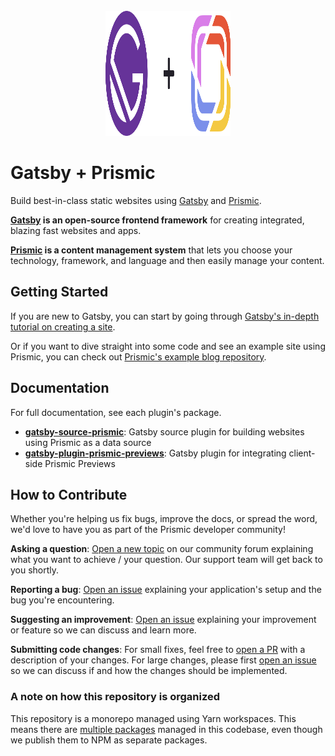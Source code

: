 <div align="center">
  <br/>
  <div>
    <img width="200" height="200" src="media/gatsby-plus-prismic.svg" alt="Gatsby + Prismic" />
  </div>
</div>

# Gatsby + Prismic

Build best-in-class static websites using [Gatsby][gatsby] and [Prismic][prismic].

**[Gatsby][gatsby] is an open-source frontend framework** for creating integrated, blazing fast websites and apps.

**[Prismic][prismic] is a content management system** that lets you choose your technology, framework, and language and then easily manage your content.

## Getting Started

If you are new to Gatsby, you can start by going through [Gatsby's in-depth tutorial on creating a site](https://www.gatsbyjs.com/tutorial/).

Or if you want to dive straight into some code and see an example site using Prismic, you can check out [Prismic's example blog repository](https://github.com/prismicio/gatsby-blog).

## Documentation

For full documentation, see each plugin's package.

- [**gatsby-source-prismic**](https://github.com/prismicio/gatsby/tree/main/packages/gatsby-source-prismic): Gatsby source plugin for building websites using Prismic as a data source
- [**gatsby-plugin-prismic-previews**](https://github.com/prismicio/gatsby/tree/main/packages/gatsby-plugin-prismic-previews): Gatsby plugin for integrating client-side Prismic Previews

## How to Contribute

Whether you're helping us fix bugs, improve the docs, or spread the word, we'd love to have you as part of the Prismic developer community!

**Asking a question**: [Open a new topic][forum-question] on our community forum explaining what you want to achieve / your question. Our support team will get back to you shortly.

**Reporting a bug**: [Open an issue][repo-bug-report] explaining your application's setup and the bug you're encountering.

**Suggesting an improvement**: [Open an issue][repo-feature-request] explaining your improvement or feature so we can discuss and learn more.

**Submitting code changes**: For small fixes, feel free to [open a PR][repo-pull-requests] with a description of your changes. For large changes, please first [open an issue][repo-feature-request] so we can discuss if and how the changes should be implemented.

### A note on how this repository is organized

This repository is a monorepo managed using Yarn workspaces. This means there are [multiple packages](https://github.com/prismicio/gatsby/tree/main/packages) managed in this codebase, even though we publish them to NPM as separate packages.

<!-- Links -->

[gatsby]: https://gatsbyjs.com/
[prismic]: https://prismic.io/
[new-issue]: https://github.com/prismicio/gatsby/issues/new
[pull-requests]: https://github.com/prismicio/gatsby/pulls

<!-- TODO: Replace link with a more useful one if available -->

[forum-question]: https://community.prismic.io
[repo-bug-report]: https://github.com/prismicio/gatsby/issues/new?assignees=&labels=bug&template=bug_report.md&title=
[repo-feature-request]: https://github.com/prismicio/gatsby/issues/new?assignees=&labels=enhancement&template=feature_request.md&title=
[repo-pull-requests]: https://github.com/prismicio/gatsby/pulls
